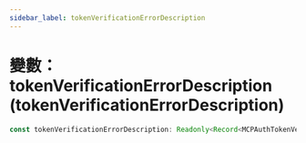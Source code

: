 ```yaml
---
sidebar_label: tokenVerificationErrorDescription
---
```


# 變數：tokenVerificationErrorDescription (tokenVerificationErrorDescription)

```ts
const tokenVerificationErrorDescription: Readonly<Record<MCPAuthTokenVerificationErrorCode, string>>;
```
